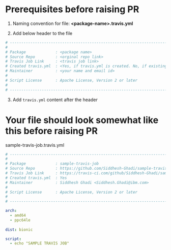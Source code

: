 # Prerequisites before raising PR

1. Naming convention for file: **\<package-name\>.travis.yml**

2. Add below header to the file

```yaml
# ----------------------------------------------------------------------------
#
# Package             : <package name>
# Source Repo         : <orginal repo link>
# Travis Job Link     : <travis job link>
# Created travis.yml  : <Yes, if travis.yml is created. No, if existing travis.yml is modified.>
# Maintainer          : <your name and email id>
#
# Script License      : Apache License, Version 2 or later
#
# ----------------------------------------------------------------------------
```

3. Add `travis.yml` content after the header

# Your file should look somewhat like this before raising PR

sample-travis-job.travis.yml

```yaml
# ----------------------------------------------------------------------------
#
# Package             : sample-travis-job 
# Source Repo         : https://github.com/Siddhesh-Ghadi/sample-travis-job.git
# Travis Job Link     : https://travis-ci.com/github/Siddhesh-Ghadi/sample-travis-job/builds/210384845
# Created travis.yml  : Yes
# Maintainer          : Siddhesh Ghadi <Siddhesh.Ghadi@ibm.com>
#
# Script License      : Apache License, Version 2 or later
#
# ----------------------------------------------------------------------------

arch:
  - amd64
  - ppc64le
  
dist: bionic

script:
  - echo "SAMPLE TRAVIS JOB"
```
